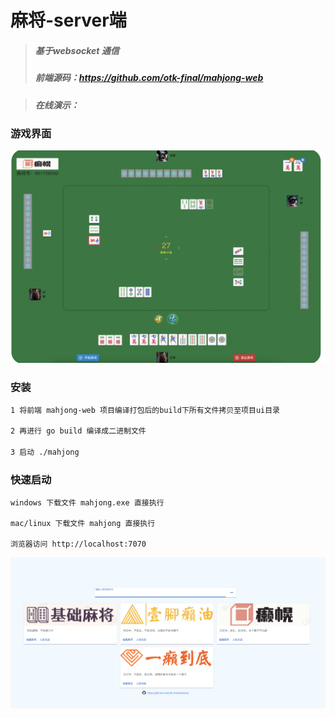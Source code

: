 # 麻将-server端
> ##### 基于websocket 通信
>
> ##### 前端源码：https://github.com/otk-final/mahjong-web

> ##### 在线演示：

### 游戏界面

![图1](https://github.com/otk-final/mahjong/blob/4c098843b73ab83b78112a8545fa25e72af65c09/ui/game.png)

### 安装

```tex
1 将前端 mahjong-web 项目编译打包后的build下所有文件拷贝至项目ui目录

2 再进行 go build 编译成二进制文件

3 启动 ./mahjong
```

### 快速启动

```
windows 下载文件 mahjong.exe 直接执行

mac/linux 下载文件 mahjong 直接执行

浏览器访问 http://localhost:7070
```

![图1](https://github.com/otk-final/mahjong/blob/4c098843b73ab83b78112a8545fa25e72af65c09/ui/home.png)
